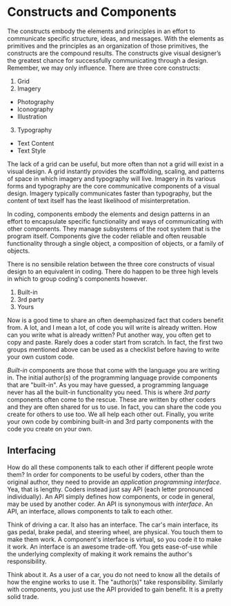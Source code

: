 # Constructs and Components

The constructs embody the elements and principles in an effort to communicate specific structure, ideas, and messages. With the elements as primitives and the principles as an organization of those primitives, the constructs are the compound results. The constructs give visual designer’s the greatest chance for successfully communicating through a design. Remember, we may only influence. There are three core constructs:

1. Grid
2. Imagery
  - Photography
  - Iconography
  - Illustration
3. Typography
  - Text Content
  - Text Style

The lack of a grid can be useful, but more often than not a grid will exist in a visual design. A grid instantly provides the scaffolding, scaling, and patterns of space in which imagery and typography will live. Imagery in its various forms and typography are the core communicative components of a visual design. Imagery typically communicates faster than typography, but the content of text itself has the least likelihood of misinterpretation.

In coding, components embody the elements and design patterns in an effort to encapsulate specific functionality and ways of communicating with other components. They manage subsystems of the root system that is the program itself. Components give the coder reliable and often reusable functionality through a single object, a composition of objects, or a family of objects.

There is no sensibile relation between the three core constructs of visual design to an equivalent in coding. There do happen to be three high levels in which to group coding's components however.

1. Built-in
2. 3rd party
3. Yours

Now is a good time to share an often deemphasized fact that coders benefit from. A lot, and I mean a lot, of code you will write is already written. How can you write what is already written? Put another way, you often get to copy and paste. Rarely does a coder start from scratch. In fact, the first two groups mentioned above can be used as a checklist before having to write your own custom code.

*Built-in* components are those that come with the language you are writing in. The initial author(s) of the programming language provide components that are "built-in". As you may have guessed, a programming language never has all the built-in functionality you need. This is where *3rd party* components often come to the rescue. These are written by other coders and they are often shared for us to use. In fact, you can share the code you create for others to use too. We all help each other out. Finally, you write your own code by combining built-in and 3rd party components with the code you create on your own.

## Interfacing

How do all these components talk to each other if different people wrote them? In order for components to be useful by coders, other than the original author, they need to provide an *application programming interface*. Yea, that is lengthy. Coders instead just say API (each letter pronounced individually). An API simply defines how components, or code in general, may be used by another coder. An API is synonymous with *interface*. An API, an interface, allows components to talk to each other.

Think of driving a car. It also has an interface. The car's main interface, its gas pedal, brake pedal, and steering wheel, are physical. You touch them to make them work. A component's interface is virtual, so you code it to make it work. An interface is an awesome trade-off. You gets ease-of-use while the underlying complexity of making it work remains the author's responsibility.

Think about it. As a user of a car, you do not need to know all the details of how the engine works to use it. The "author(s)" take responsibility. Similarly with components, you just use the API provided to gain benefit. It is a pretty solid trade.
